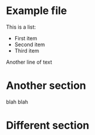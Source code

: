 # Example file

This is a list:

- First item
- Second item
- Third item

Another line of text

# Another section

blah blah

# Different section